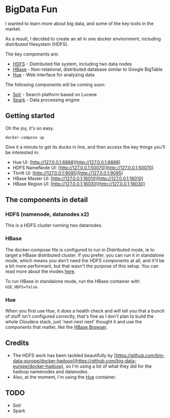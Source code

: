 # BigData Fun
I wanted to learn more about big data, and some of the key tools in the market.

As a result, I decided to create an all in one docker environment, including distributed filesystem (HDFS).

The key components are:

- [HDFS](http://hortonworks.com/apache/hdfs) - Distributed file system, including two data nodes
- [HBase](http://hortonworks.com/apache/hbase) - Non-relational, distributed database similar to Google BigTable
- [Hue](http://gethue.com) - Web interface for analyzing data

The following components will be coming soon:

- [Solr](http://lucene.apache.org/solr/) - Search platform based on Lucene
- [Spark](http://spark.apache.org/) - Data processing engine

## Getting started
Oh the joy, it's so easy.

`docker-compose up`

Give it a minute to get its ducks in line, and then access the key things you'll be interested in:

- Hue UI: [http://127.0.0.1:8888](http://127.0.0.1:8888)
- HDFS NameNode UI: [http://127.0.0.1:50070](http://127.0.0.1:50070)
- Thrift UI: [http://127.0.0.1:9095](http://127.0.0.1:9095)
- HBase Master UI: [http://127.0.0.1:16010](http://127.0.0.1:16010)
- HBase Region UI: [http://127.0.0.1:16030](http://127.0.0.1:16030)

## The components in detail

### HDFS (namenode, datanodes x2)
This is a HDFS cluster running two datanodes.

### HBase
The docker-compose file is configured to run in Distributed mode, ie to target a HBase distributed cluster.  If you prefer, you can run it in standalone mode, which means you don't need the HDFS components at all, and it'll be a bit more performant, but that wasn't the purpose of this setup.  You can read more about the modes [here](http://hbase.apache.org/0.94/book/standalone_dist.html).

To run HBase in standalone mode, run the HBase container with `USE_HDFS=false`.

### Hue
When you first use Hue, it does a health check and will tell you that a bunch of stuff isn't configured correctly, that's fine as I don't plan to build the whole Cloudera stack, just 'next next next' thought it and use the components that matter, like the [HBase Browser](http://127.0.0.1:8888/hbase/#hbase).

## Credits
 - The HDFS work has been tackled beautifully by [https://github.com/big-data-europe/docker-hadoop](https://github.com/big-data-europe/docker-hadoop), so I'm using a lot of what they did for the hadoop namenodes and datanodes.
 - Also, at the moment, i'm using the [Hue](https://github.com/cloudera/hue) container.

## TODO
- Solr
- Spark
